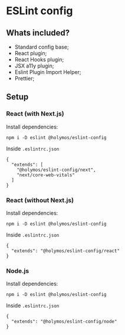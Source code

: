 # ESLint config

## Whats included?

- Standard config base;
- React plugin;
- React Hooks plugin;
- JSX a11y plugin;
- Eslint Plugin Import Helper;
- Prettier;

## Setup

### React (with Next.js)

Install dependencies:
```
npm i -D eslint @holymos/eslint-config
```
Inside `.eslintrc.json`
```
{
  "extends": [
    "@holymos/eslint-config/next", 
    "next/core-web-vitals"
  ]
}
```

### React (without Next.js)

Install dependencies:
```
npm i -D eslint @holymos/eslint-config
```
Inside `.eslintrc.json`
```
{
  "extends": "@holymos/eslint-config/react"
}
```

### Node.js

Install dependencies:
```
npm i -D eslint @holymos/eslint-config
```
Inside `.eslintrc.json`
```
{
  "extends": "@holymos/eslint-config/node"
}
```
